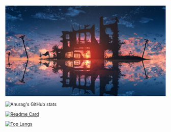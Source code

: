 ![cover](images/cover.jpg)

![Anurag's GitHub stats](https://github-readme-stats.vercel.app/api?username=Stardust-math&show_icons=true&theme=transparent)

[![Readme Card](https://github-readme-stats.vercel.app/api/pin/?username=Stardust-math&repo=Stardust-math.github.io)](https://github.com/anuraghazra/github-readme-stats)

[![Top Langs](https://github-readme-stats.vercel.app/api/top-langs/?username=Stardust-math&layout=donut)](https://github.com/anuraghazra/github-readme-stats)
